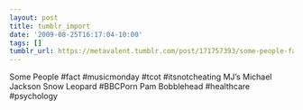 ```yaml
---
layout: post
title: tumblr_import
date: '2009-08-25T16:17:04-10:00'
tags: []
tumblr_url: https://metavalent.tumblr.com/post/171757393/some-people-fact-musicmonday-tcot
---
```

Some People #fact #musicmonday #tcot #itsnotcheating MJ’s Michael Jackson Snow Leopard #BBCPorn Pam Bobblehead #healthcare #psychology

